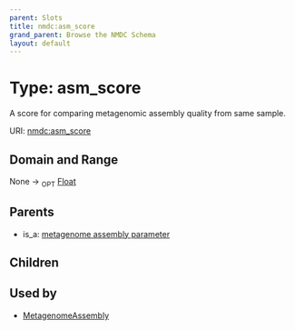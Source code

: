 ```yaml
---
parent: Slots
title: nmdc:asm_score
grand_parent: Browse the NMDC Schema
layout: default
---
```


# Type: asm_score


A score for comparing metagenomic assembly quality from same sample.

URI: [nmdc:asm_score](https://microbiomedata/meta/asm_score)

## Domain and Range

None ->  <sub>OPT</sub> [Float](types/Float.md)

## Parents

 *  is_a: [metagenome assembly parameter](metagenome_assembly_parameter.md)

## Children


## Used by

 * [MetagenomeAssembly](MetagenomeAssembly.md)
